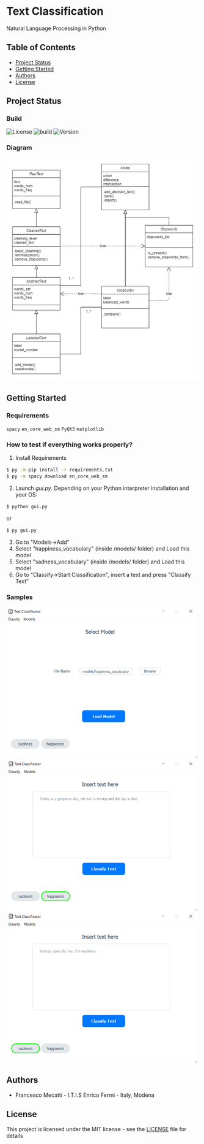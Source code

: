 # Text Classification
Natural Language Processing in Python


## Table of Contents
* [Project Status](#project-status)
* [Getting Started](#getting-started)
* [Authors](#authors)
* [License](#license)

## Project Status

### Build

![License](https://img.shields.io/badge/license-MIT-brightgreen) ![build](https://img.shields.io/badge/build-passed-brightgreen) ![Version](https://img.shields.io/badge/version-2.0.0-blue)


### Diagram

![Diagram](Diagram.jpg)


## Getting Started

### Requirements

`spacy`
`en_core_web_sm`
`PyQt5`
`matplotlib`

### How to test if everything works properly?

1. Install Requirements
  ```sh
  $ py -m pip install -r requirements.txt
  $ py -m spacy download en_core_web_sm
  ```
2. Launch *gui.py*.
  Depending on your Python interpreter installation and your OS:

  ```sh
  $ python gui.py
  ```
  or

  ```sh
  $ py gui.py
  ```
3. Go to "Models->Add"
4. Select "happiness_vocabulary" (inside /models/ folder) and Load this model
5. Select "sadness_vocabulary" (inside /models/ folder) and Load this model
6. Go to "Classify->Start Classification", insert a text and press "Classify Text"

### Samples

<kbd><img src="Sample1.png" width=500 /></kbd>
<kbd><img src="Sample2.png" width=500 /></kbd>
<kbd><img src="Sample3.png" width=500 /></kbd>

## Authors

 - Francesco Mecatti - I.T.I.S Enrico Fermi - Italy, Modena

## License
This project is licensed under the MIT license - see the [LICENSE](LICENSE) file for details
